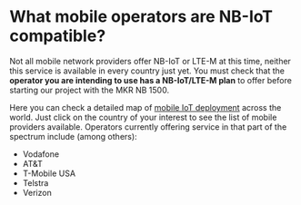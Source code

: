 # What mobile operators are NB-IoT compatible?

Not all mobile network providers offer NB-IoT or LTE-M at this time, neither this service is available in every country just yet. You must check that the **operator you are intending to use has a NB-IoT/LTE-M plan** to offer before starting our project with the MKR NB 1500. 

Here you can check a detailed map of [mobile IoT deployment](https://www.gsma.com/iot/deployment-map) across the world. Just click on the country of your interest to see the list of mobile providers available. Operators currently offering service in that part of the spectrum include (among others):

* Vodafone
* AT&T
* T-Mobile USA
* Telstra
* Verizon

